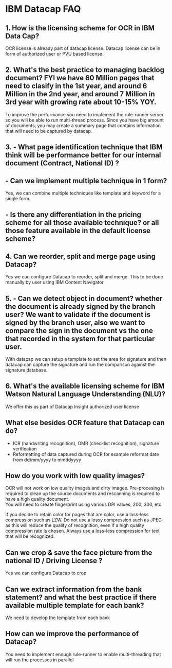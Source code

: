 # IBM Datacap FAQ  
  
## 1. How is the licensing scheme for OCR in IBM Data Cap?  
OCR license is already part of datacap license. Datacap license can be in form of authorized user or PVU based license.  
  
## 2. What's the best practice to managing backlog document? FYI we have 60 Million pages that need to clasify in the 1st year, and around 6 Million in the 2nd year, and around 7 Million in 3rd year with growing rate about 10-15% YOY.  
To improve the performance you need to implement the rule-runner server so you will be able to run multi-thread process. 
Since you have big amount of documents, you may create a summary page that contains information that will need to be captured by datacap. 
  
## 3. - What page identification technique that IBM think will be performance better for our internal document (Contract, National ID) ?  

##   - Can we implement multiple technique in 1 form?  
Yes, we can combine multiple techniques like template and keyword for a single form. 

##   - Is there any differentiation in the pricing scheme for all those available technique? or all those feature available in the default license scheme?  

## 4. Can we reorder, split and merge page using Datacap?  

Yes we can configure Datacap to reorder, split and merge. This to be done manually by user using IBM Content Navigator  
  
## 5. - Can we detect object in document? whether the document is already signed by the branch user? We want to validate if the document is signed by the branch user, also we want to compare the sign in the document vs the one that recorded in the system for that particular user.  
With datacap we can setup a template to set the area for signature and then datacap can capture the signature and run the comparison against the signature database.  
  
## 6. What's the available licensing scheme for IBM Watson Natural Language Understanding (NLU)?  
We offer this as part of Datacap Insight authorized user license  

## What else besides OCR feature that Datacap can do?
- ICR (handwriting recognition), OMR (checklist recognition), signature verification
- Reformatting of data captured during OCR for example reformat date from dd/mm/yyyy to mmddyyyy

## How do you work with low quality images?  
OCR will not work on low quality images and dirty images. Pre-procesing is required to clean up the source documents and rescanning is required to have a high quality document.   
You will need to create fingerprint using various DPI values, 200, 300, etc.   

 If you decide to retain color for pages that are color, use a loss-less compression such as LZW. Do not use a lossy compression such as JPEG as this will reduce the quality of recognition, even if a high quality compression rate is chosen. Always use a loss-less compression for text that will be recognized.  
  
## Can we crop & save the face picture from the national ID / Driving License ?  
Yes we can configure Datacap to crop 

## Can we extract information from the bank statement? and what the best practice if there available multiple template for each bank? 
We need to develop the template from each bank  
  
## How can we improve the performance of Datacap?  
You need to implement enough rule-runner to enable multi-threading that will run the processes in parallel  




